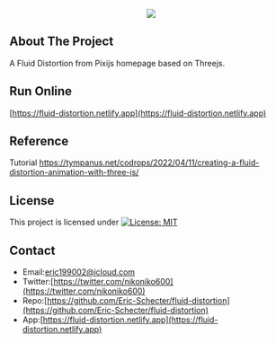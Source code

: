<p align="center">
  <img src="./screenshot/profile.gif">
</p>

## About The Project
A Fluid Distortion from Pixijs homepage based on Threejs.  

## Run Online   
[https://fluid-distortion.netlify.app](https://fluid-distortion.netlify.app) 

## Reference
Tutorial https://tympanus.net/codrops/2022/04/11/creating-a-fluid-distortion-animation-with-three-js/

## License
This project is licensed under [![License: MIT](https://img.shields.io/badge/License-MIT-yellow.svg)](https://opensource.org/licenses/MIT)

## Contact
* Email:[eric199002@icloud.com](eric199002@icloud.com)
* Twitter:[https://twitter.com/nikoniko600](https://twitter.com/nikoniko600)
* Repo:[https://github.com/Eric-Schecter/fluid-distortion](https://github.com/Eric-Schecter/fluid-distortion)
* App:[https://fluid-distortion.netlify.app](https://fluid-distortion.netlify.app) 